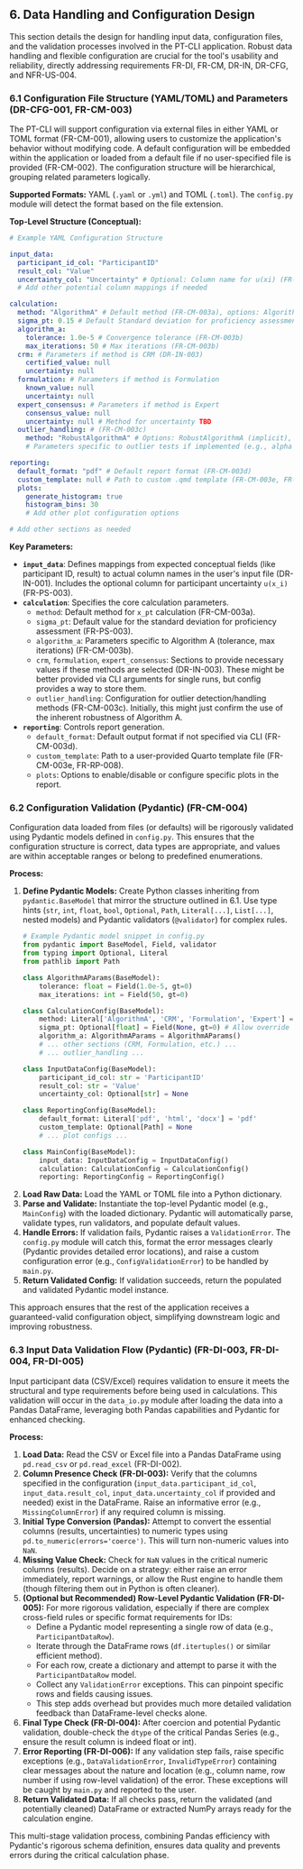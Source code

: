 ## 6. Data Handling and Configuration Design

This section details the design for handling input data, configuration files, and the validation processes involved in the PT-CLI application. Robust data handling and flexible configuration are crucial for the tool's usability and reliability, directly addressing requirements FR-DI, FR-CM, DR-IN, DR-CFG, and NFR-US-004.

### 6.1 Configuration File Structure (YAML/TOML) and Parameters (DR-CFG-001, FR-CM-003)

The PT-CLI will support configuration via external files in either YAML or TOML format (FR-CM-001), allowing users to customize the application's behavior without modifying code. A default configuration will be embedded within the application or loaded from a default file if no user-specified file is provided (FR-CM-002). The configuration structure will be hierarchical, grouping related parameters logically.

**Supported Formats:** YAML (`.yaml` or `.yml`) and TOML (`.toml`). The `config.py` module will detect the format based on the file extension.

**Top-Level Structure (Conceptual):**

```yaml
# Example YAML Configuration Structure

input_data:
  participant_id_col: "ParticipantID"
  result_col: "Value"
  uncertainty_col: "Uncertainty" # Optional: Column name for u(xi) (FR-PS-003)
  # Add other potential column mappings if needed

calculation:
  method: "AlgorithmA" # Default method (FR-CM-003a), options: AlgorithmA, CRM, Formulation, Expert
  sigma_pt: 0.15 # Default Standard deviation for proficiency assessment (FR-PS-003)
  algorithm_a:
    tolerance: 1.0e-5 # Convergence tolerance (FR-CM-003b)
    max_iterations: 50 # Max iterations (FR-CM-003b)
  crm: # Parameters if method is CRM (DR-IN-003)
    certified_value: null
    uncertainty: null
  formulation: # Parameters if method is Formulation
    known_value: null
    uncertainty: null
  expert_consensus: # Parameters if method is Expert
    consensus_value: null
    uncertainty: null # Method for uncertainty TBD
  outlier_handling: # (FR-CM-003c)
    method: "RobustAlgorithmA" # Options: RobustAlgorithmA (implicit), Grubbs (if implemented), DixonsQ (if implemented), None
    # Parameters specific to outlier tests if implemented (e.g., alpha level)

reporting:
  default_format: "pdf" # Default report format (FR-CM-003d)
  custom_template: null # Path to custom .qmd template (FR-CM-003e, FR-RP-008)
  plots:
    generate_histogram: true
    histogram_bins: 30
    # Add other plot configuration options

# Add other sections as needed
```

**Key Parameters:**

*   **`input_data`**: Defines mappings from expected conceptual fields (like participant ID, result) to actual column names in the user's input file (DR-IN-001). Includes the optional column for participant uncertainty `u(x_i)` (FR-PS-003).
*   **`calculation`**: Specifies the core calculation parameters.
    *   `method`: Default method for `x_pt` calculation (FR-CM-003a).
    *   `sigma_pt`: Default value for the standard deviation for proficiency assessment (FR-PS-003).
    *   `algorithm_a`: Parameters specific to Algorithm A (tolerance, max iterations) (FR-CM-003b).
    *   `crm`, `formulation`, `expert_consensus`: Sections to provide necessary values if these methods are selected (DR-IN-003). These might be better provided via CLI arguments for single runs, but config provides a way to store them.
    *   `outlier_handling`: Configuration for outlier detection/handling methods (FR-CM-003c). Initially, this might just confirm the use of the inherent robustness of Algorithm A.
*   **`reporting`**: Controls report generation.
    *   `default_format`: Default output format if not specified via CLI (FR-CM-003d).
    *   `custom_template`: Path to a user-provided Quarto template file (FR-CM-003e, FR-RP-008).
    *   `plots`: Options to enable/disable or configure specific plots in the report.

### 6.2 Configuration Validation (Pydantic) (FR-CM-004)

Configuration data loaded from files (or defaults) will be rigorously validated using Pydantic models defined in `config.py`. This ensures that the configuration structure is correct, data types are appropriate, and values are within acceptable ranges or belong to predefined enumerations.

**Process:**

1.  **Define Pydantic Models:** Create Python classes inheriting from `pydantic.BaseModel` that mirror the structure outlined in 6.1. Use type hints (`str`, `int`, `float`, `bool`, `Optional`, `Path`, `Literal[...]`, `List[...]`, nested models) and Pydantic validators (`@validator`) for complex rules.
    ```python
    # Example Pydantic model snippet in config.py
    from pydantic import BaseModel, Field, validator
    from typing import Optional, Literal
    from pathlib import Path

    class AlgorithmAParams(BaseModel):
        tolerance: float = Field(1.0e-5, gt=0)
        max_iterations: int = Field(50, gt=0)

    class CalculationConfig(BaseModel):
        method: Literal['AlgorithmA', 'CRM', 'Formulation', 'Expert'] = 'AlgorithmA'
        sigma_pt: Optional[float] = Field(None, gt=0) # Allow override via CLI
        algorithm_a: AlgorithmAParams = AlgorithmAParams()
        # ... other sections (CRM, Formulation, etc.) ...
        # ... outlier_handling ...

    class InputDataConfig(BaseModel):
        participant_id_col: str = 'ParticipantID'
        result_col: str = 'Value'
        uncertainty_col: Optional[str] = None

    class ReportingConfig(BaseModel):
        default_format: Literal['pdf', 'html', 'docx'] = 'pdf'
        custom_template: Optional[Path] = None
        # ... plot configs ...

    class MainConfig(BaseModel):
        input_data: InputDataConfig = InputDataConfig()
        calculation: CalculationConfig = CalculationConfig()
        reporting: ReportingConfig = ReportingConfig()

    ```
2.  **Load Raw Data:** Load the YAML or TOML file into a Python dictionary.
3.  **Parse and Validate:** Instantiate the top-level Pydantic model (e.g., `MainConfig`) with the loaded dictionary. Pydantic will automatically parse, validate types, run validators, and populate default values.
4.  **Handle Errors:** If validation fails, Pydantic raises a `ValidationError`. The `config.py` module will catch this, format the error messages clearly (Pydantic provides detailed error locations), and raise a custom configuration error (e.g., `ConfigValidationError`) to be handled by `main.py`.
5.  **Return Validated Config:** If validation succeeds, return the populated and validated Pydantic model instance.

This approach ensures that the rest of the application receives a guaranteed-valid configuration object, simplifying downstream logic and improving robustness.

### 6.3 Input Data Validation Flow (Pydantic) (FR-DI-003, FR-DI-004, FR-DI-005)

Input participant data (CSV/Excel) requires validation to ensure it meets the structural and type requirements before being used in calculations. This validation will occur in the `data_io.py` module after loading the data into a Pandas DataFrame, leveraging both Pandas capabilities and Pydantic for enhanced checking.

**Process:**

1.  **Load Data:** Read the CSV or Excel file into a Pandas DataFrame using `pd.read_csv` or `pd.read_excel` (FR-DI-002).
2.  **Column Presence Check (FR-DI-003):** Verify that the columns specified in the configuration (`input_data.participant_id_col`, `input_data.result_col`, `input_data.uncertainty_col` if provided and needed) exist in the DataFrame. Raise an informative error (e.g., `MissingColumnError`) if any required column is missing.
3.  **Initial Type Conversion (Pandas):** Attempt to convert the essential columns (results, uncertainties) to numeric types using `pd.to_numeric(errors='coerce')`. This will turn non-numeric values into `NaN`.
4.  **Missing Value Check:** Check for `NaN` values in the critical numeric columns (results). Decide on a strategy: either raise an error immediately, report warnings, or allow the Rust engine to handle them (though filtering them out in Python is often cleaner).
5.  **(Optional but Recommended) Row-Level Pydantic Validation (FR-DI-005):** For more rigorous validation, especially if there are complex cross-field rules or specific format requirements for IDs:
    *   Define a Pydantic model representing a single row of data (e.g., `ParticipantDataRow`).
    *   Iterate through the DataFrame rows (`df.itertuples()` or similar efficient method).
    *   For each row, create a dictionary and attempt to parse it with the `ParticipantDataRow` model.
    *   Collect any `ValidationError` exceptions. This can pinpoint specific rows and fields causing issues.
    *   This step adds overhead but provides much more detailed validation feedback than DataFrame-level checks alone.
6.  **Final Type Check (FR-DI-004):** After coercion and potential Pydantic validation, double-check the `dtype` of the critical Pandas Series (e.g., ensure the result column is indeed float or int).
7.  **Error Reporting (FR-DI-006):** If any validation step fails, raise specific exceptions (e.g., `DataValidationError`, `InvalidTypeError`) containing clear messages about the nature and location (e.g., column name, row number if using row-level validation) of the error. These exceptions will be caught by `main.py` and reported to the user.
8.  **Return Validated Data:** If all checks pass, return the validated (and potentially cleaned) DataFrame or extracted NumPy arrays ready for the calculation engine.

This multi-stage validation process, combining Pandas efficiency with Pydantic's rigorous schema definition, ensures data quality and prevents errors during the critical calculation phase.

